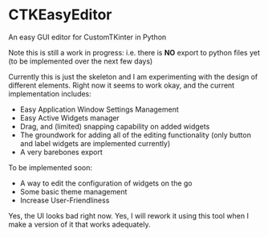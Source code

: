 # CTKEasyEditor

An easy GUI editor for CustomTKinter in Python

Note this is still a work in progress:
i.e. there is **NO** export to python files yet (to be implemented over the next few days)

Currently this is just the skeleton and I am experimenting with the design of different elements.
Right now it seems to work okay, and the current implementation includes:

- Easy Application Window Settings Management
- Easy Active Widgets manager
- Drag, and (limited) snapping capability on added widgets
- The groundwork for adding all of the editing functionality (only button and label widgets are implemented currently)
- A very barebones export

To be implemented soon:

- A way to edit the configuration of widgets on the go
- Some basic theme management
- Increase User-Friendliness

Yes, the UI looks bad right now. Yes, I will rework it using this tool when I make a version of it that works adequately.
